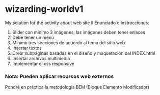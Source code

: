 # wizarding-worldv1
My solution for the activity about web site ll
Enunciado e instrucciones:
1. Slider con mínimo 3 imágenes, las imágenes deben tener enlaces
2. Debe tener un menú
3. Mínimo tres secciones de acuerdo al tema del sitio web
4. Insertar textos
5. Crear subpáginas basadas en el diseño y maquetación del INDEX.html
6. Insertar archivos multimedia
7. Implementar el css responsive

### Nota: Pueden aplicar recursos web externos
Pondré en práctica la metodología BEM (Bloque Elemento Modificador)
